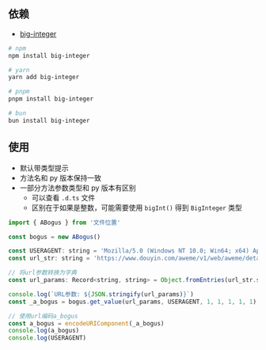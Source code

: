 ## 依赖

- [big-integer](https://www.npmjs.com/package/big-integer)

```sh
# npm
npm install big-integer

# yarn
yarn add big-integer

# pnpm
pnpm install big-integer

# bun
bun install big-integer
```

## 使用

- 默认带类型提示
- 方法名和 py 版本保持一致
- 一部分方法参数类型和 py 版本有区别
  - 可以查看 `.d.ts` 文件
  - 区别在于如果是整数，可能需要使用 `bigInt()` 得到 `BigInteger` 类型

```mjs
import { ABogus } from '文件位置'

const bogus = new ABogus()

const USERAGENT: string = 'Mozilla/5.0 (Windows NT 10.0; Win64; x64) AppleWebKit/537.36 (KHTML, like Gecko) Chrome/90.0.4430.212 Safari/537.36'
const url_str: string = 'https://www.douyin.com/aweme/v1/web/aweme/detail/?device_platform=webapp&aid=6383&channel=channel_pc_web&pc_client_type=1&version_code=190500&version_name=19.5.0&cookie_enabled=true&browser_language=zh-CN&browser_platform=Win32&browser_name=Firefox&browser_online=true&engine_name=Gecko&os_name=Windows&os_version=10&platform=PC&screen_width=1920&screen_height=1080&browser_version=124.0&engine_version=122.0.0.0&cpu_core_num=12&device_memory=8&aweme_id=7345492945006595379'

// 将url参数转换为字典
const url_params: Record<string, string> = Object.fromEntries(url_str.split('?')[1].split('&').map(param => param.split('=')))

console.log(`URL参数: ${JSON.stringify(url_params)}`)
const _a_bogus = bogus.get_value(url_params, USERAGENT, 1, 1, 1, 1, 1)

// 使用url编码a_bogus
const a_bogus = encodeURIComponent(_a_bogus)
console.log(a_bogus)
console.log(USERAGENT)
```
